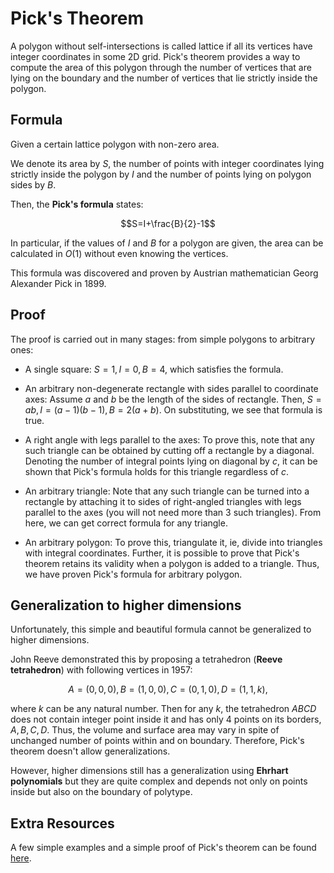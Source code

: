 # Pick's Theorem

A polygon without self-intersections is called lattice if all its vertices have integer coordinates in some 2D grid. Pick's theorem provides a way to compute the area of this polygon through the number of vertices that are lying on the boundary and the number of vertices that lie strictly inside the polygon.

## Formula

Given a certain lattice polygon with non-zero area.

We denote its area by $S$, the number of points with integer coordinates lying strictly inside the polygon by $I$ and the number of points lying on polygon sides by $B$.

Then, the **Pick's formula** states:

$$S=I+\frac{B}{2}-1$$

In particular, if the values of $I$ and $B$ for a polygon are given, the area can be calculated in $O(1)$ without even knowing the vertices.

This formula was discovered and proven by Austrian mathematician Georg Alexander Pick in 1899.

## Proof

The proof is carried out in many stages: from simple polygons to arbitrary ones:

- A single square: $S=1, I=0, B=4$, which satisfies the formula.

- An arbitrary non-degenerate rectangle with sides parallel to coordinate axes: Assume $a$ and $b$ be the length of the sides of rectangle. Then, $S=ab, I=(a-1)(b-1), B=2(a+b)$. On substituting, we see that formula is true.

- A right angle with legs parallel to the axes: To prove this, note that any such triangle can be obtained by cutting off a rectangle by a diagonal. Denoting the number of integral points lying on diagonal by $c$, it can be shown that Pick's formula holds for this triangle regardless of $c$.

- An arbitrary triangle: Note that any such triangle can be turned into a rectangle by attaching it to sides of right-angled triangles with legs parallel to the axes (you will not need more than 3 such triangles). From here, we can get correct formula for any triangle.

- An arbitrary polygon: To prove this, triangulate it, ie, divide into triangles with integral coordinates. Further, it is possible to prove that Pick's theorem retains its validity when a polygon is added to a triangle. Thus, we have proven Pick's formula for arbitrary polygon.

## Generalization to higher dimensions

Unfortunately, this simple and beautiful formula cannot be generalized to higher dimensions.

John Reeve demonstrated this by proposing a tetrahedron (**Reeve tetrahedron**) with following vertices in 1957:

$$A=(0,0,0),
B=(1,0,0),
C=(0,1,0),
D=(1,1,k),$$

where $k$ can be any natural number. Then for any $k$, the tetrahedron $ABCD$ does not contain integer point inside it and has only $4$ points on its borders, $A, B, C, D$. Thus, the volume and surface area may vary in spite of unchanged number of points within and on boundary. Therefore, Pick's theorem doesn't allow generalizations.

However, higher dimensions still has a generalization using **Ehrhart polynomials** but they are quite complex and depends not only on points inside but also on the boundary of polytype.

## Extra Resources

A few simple examples and a simple proof of Pick's theorem can be found [here](http://www.geometer.org/mathcircles/pick.pdf).
